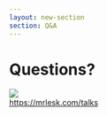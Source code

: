 ```yaml
---
layout: new-section
section: Q&A
---
```


# Questions?

<div class="mt-8" >
    <img class="h-50" src="/qr-code-2.png">
</div>
<a target="_blank" class="mt-4 inline-block font-semibold link-primary" href="https://mrlesk.com/talks">https://mrlesk.com/talks</a>

<PoweredBySlidev class="mt-30"/>
